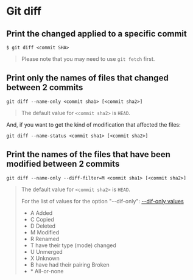 # Git diff

## Print the changed applied to a specific commit

```shell
$ git diff <commit SHA>
```

> Please note that you may need to use `git fetch` first.

## Print only the names of files that changed between 2 commits

```shell
git diff --name-only <commit sha1> [<commit sha2>]
```

> The default value for `<commit sha2>` is `HEAD`.

And, if you want to get the kind of modification that affected the files:

```shell
git diff --name-status <commit sha1> [<commit sha2>]
```

## Print the names of the files that have been modified between 2 commits

```shell
git diff --name-only --diff-filter=M <commit sha1> [<commit sha2>]
```

> The default value for `<commit sha2>` is `HEAD`.
>
> For the list of values for the option "--dif-only": [--dif-only values](https://stackoverflow.com/questions/6879501/filter-git-diff-by-type-of-change)
>
> * A Added
> * C Copied
> * D Deleted
> * M Modified
> * R Renamed
> * T have their type (mode) changed
> * U Unmerged
> * X Unknown
> * B have had their pairing Broken
> * \* All-or-none
